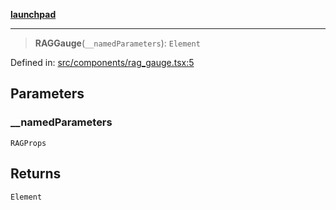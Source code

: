[**launchpad**](index.md)

***

> **RAGGauge**(`__namedParameters`): `Element`

Defined in: [src/components/rag\_gauge.tsx:5](https://github.com/victorbratov/launchpad/blob/6dd13cd77753e59ec2a031fc7279545899826925/src/components/rag_gauge.tsx#L5)

## Parameters

### \_\_namedParameters

`RAGProps`

## Returns

`Element`
